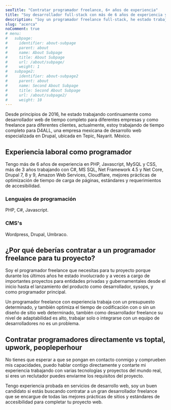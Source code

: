 ```yaml
---
seoTitle: "Contratar programador freelance, 6+ años de experiencia"
title: "Soy desarrollador full-stack con más de 6 años de experiencia y estoy abierto a trabajar a tiempo parcial como programador freelance, coder."
description: "Soy un programador freelance full-stack, he estado trabajando para diferentes empresas y clientes en proyectos desde el día 0 hasta el lanzamiento a producción"
slug: "acerca"
noComment: true
# menu:
#   subpage:
#     identifier: about-subpage
#     parent: about
#     name: About Subpage
#     title: About Subpage
#     url: /about/subpage/
#     weight: 1
#   subpage2:
#     identifier: about-subpage2
#     parent: about
#     name: Second About Subpage
#     title: Second About Subpage
#     url: /about/subpage2/
#     weight: 10
---
```


<p>Desde principios de 2016, he estado trabajando continuamente como desarrollador web de tiempo completo para diferentes empresas y como freelance para diferentes clientes, actualmente, estoy trabajando de tiempo completo para D4ALL, una empresa mexicana de desarrollo web especializada en Drupal, ubicada en Tepic, Nayarit. México.</p>

<h2>Experiencia laboral como programador</h2>
<p>Tengo más de 6 años de experiencia en PHP, Javascript, MySQL y CSS, más de 3 años trabajando con C#, MS SQL, Net Framework 4.5 y Net Core, Drupal 7, 8 y 9, Amazon Web Services, Cloudflare, mejores prácticas de optimización de tiempo de carga de páginas, estándares y requerimientos de accesibilidad.</p>

<h3>Lenguajes de programación</h3>
<p>PHP, C#, Javascript.</p>

<h3>CMS's</h3>
<p>Wordpress, Drupal, Umbraco.</p>

<h2>¿Por qué deberías contratar a un programador freelance para tu proyecto?</h2>
<p>Soy el programador freelance que necesitas para tu proyecto porque durante los últimos años he estado involucrado y a veces a cargo de importantes proyectos para entidades privadas y gubernamentales desde el inicio hasta el lanzamiento del producto como desarrollador, sysops, y como programador principal.</p>

<p>Un programador freelance con experiencia trabaja con un presupuesto determinado, y también optimiza el tiempo de codificación con o sin un diseño de sitio web determinado, también como desarrollador freelance su nivel de adaptabilidad es alto, trabajar solo o integrarse con un equipo de desarrolladores no es un problema.</p>

<h2>Contratar programadores directamente vs toptal, upwork, peopleperhour</h2>
<p>No tienes que esperar a que se pongan en contacto conmigo y comprueben mis capacidades, puedo hablar contigo directamente y contarte mi experiencia trabajando con varias tecnologías y proyectos del mundo real, si eres un reclutador puedes enviarme los requisitos del proyecto.</p>

<p>Tengo experiencia probada en servicios de desarrollo web, soy un buen candidato si estás buscando contratar a un gran desarrollador freelance que se encargue de todas las mejores prácticas de sitios y estándares de accesibilidad para completar tu proyecto web.</p>